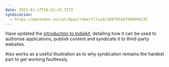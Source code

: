 ```yaml
---
date: 2023-01-17T16:23:43.727Z
syndication:
  - https://mastodon.social/@paulrobertlloyd/109705481999566135
---
```


Have updated the [introduction to Indiekit](https://getindiekit.com/introduction), detailing how it can be used to authorise applications, publish content and syndicate it to third-party websites.

Also works as a useful illustration as to why syndication remains the hardest part to get working faultlessly.
